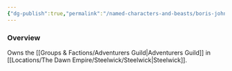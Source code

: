 ```yaml
---
{"dg-publish":true,"permalink":"/named-characters-and-beasts/boris-johnson/","tags":["NPC"],"updated":"2024-12-31T19:55:45.099+00:00"}
---
```



### Overview 
Owns the [[Groups & Factions/Adventurers Guild\|Adventurers Guild]] in [[Locations/The Dawn Empire/Steelwick/Steelwick\|Steelwick]].